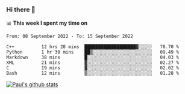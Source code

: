 ### Hi there 👋

📊 **This week I spent my time on**
<!--START_SECTION:waka-->

```text
From: 08 September 2022 - To: 15 September 2022

C++          12 hrs 28 mins  ███████████████████▓░░░░░   78.70 %
Python       1 hr 30 mins    ██▒░░░░░░░░░░░░░░░░░░░░░░   09.49 %
Markdown     38 mins         █░░░░░░░░░░░░░░░░░░░░░░░░   04.03 %
XML          21 mins         ▓░░░░░░░░░░░░░░░░░░░░░░░░   02.27 %
C            19 mins         ▓░░░░░░░░░░░░░░░░░░░░░░░░   02.02 %
Bash         12 mins         ▒░░░░░░░░░░░░░░░░░░░░░░░░   01.28 %
```

<!--END_SECTION:waka-->


[![Paul's github stats](https://github-readme-stats.vercel.app/api?username=mickeyouyou&theme=dracula&show_icons=true)](https://github.com/anuraghazra/github-readme-stats)
